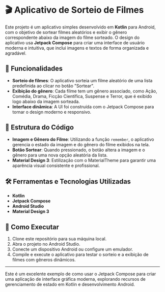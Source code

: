 # 🎬 Aplicativo de Sorteio de Filmes

Este projeto é um aplicativo simples desenvolvido em **Kotlin** para Android, com o objetivo de sortear filmes aleatórios e exibir o gênero correspondente abaixo da imagem do filme sorteado. O design do aplicativo usa **Jetpack Compose** para criar uma interface de usuário moderna e intuitiva, que inclui imagens e textos de forma organizada e agradável.

## 📝 Funcionalidades

- **Sorteio de filmes**: O aplicativo sorteia um filme aleatório de uma lista predefinida ao clicar no botão "Sortear".
- **Exibição do gênero**: Cada filme tem um gênero associado, como Ação, Comédia, Drama, Ficção Científica, Suspense e Terror, que é exibido logo abaixo da imagem sorteada.
- **Interface dinâmica**: A UI foi construída com o Jetpack Compose para tornar o design moderno e responsivo.

## 📂 Estrutura do Código

- **Imagem e Gênero do Filme**: Utilizando a função `remember`, o aplicativo gerencia o estado da imagem e do gênero do filme exibidos na tela.
- **Botão Sortear**: Quando pressionado, o botão altera a imagem e o gênero para uma nova opção aleatória da lista.
- **Material Design 3**: Estilização com o MaterialTheme para garantir uma aparência visual consistente e profissional.

## 🛠️ Ferramentas e Tecnologias Utilizadas

- **Kotlin**
- **Jetpack Compose**
- **Android Studio**
- **Material Design 3**

## 🎯 Como Executar

1. Clone este repositório para sua máquina local.
2. Abra o projeto no Android Studio.
3. Conecte um dispositivo Android ou configure um emulador.
4. Compile e execute o aplicativo para testar o sorteio e a exibição de filmes com gêneros dinâmicos.

---

Este é um excelente exemplo de como usar o Jetpack Compose para criar uma aplicação de interface gráfica moderna, explorando recursos de gerenciamento de estado em Kotlin e desenvolvimento Android.
